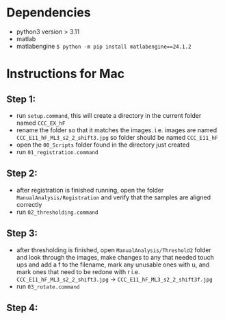 # Dependencies
- python3 version > 3.11
- matlab
- matlabengine `$ python -m pip install matlabengine==24.1.2`

# Instructions for Mac

## Step 1:
- run `setup.command`, this will create a directory in the current folder named `CCC_EX_hF`
- rename the folder so that it matches the images. i.e. images are named `CCC_E11_hF_ML3_s2_2_shift3.jpg` so folder should be named `CCC_E11_hF`
- open the `00_Scripts` folder found in the directory just created
- run `01_registration.command`

## Step 2:
- after registration is finished running, open the folder `ManualAnalysis/Registration` and verify that the samples are aligned correctly
- run `02_thresholding.command`

## Step 3:
- after thresholding is finished, open `ManualAnalysis/Threshold2` folder and look through the images, make changes to any that needed touch ups and add a f to the filename, mark any unusable ones with u, and mark ones that need to be redone with r
i.e. `CCC_E11_hF_ML3_s2_2_shift3.jpg` -> `CCC_E11_hF_ML3_s2_2_shift3f.jpg`
- run `03_rotate.command`

## Step 4:



